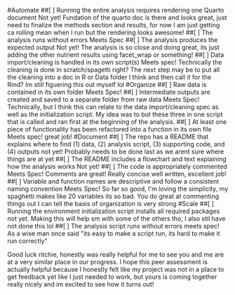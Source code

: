 #Automate
##[ ] Running the entire analysis requires rendering one Quarto document
Not yet! Fundation of the quarto doc is there and looks great, just need to finalize the methods section and results, for now I am just getting ca rolling mean when I run but the rendering looks awesome!
##[ ] The analysis runs without errors
Meets Spec
##[ ] The analysis produces the expected output
Not yet! The analysis is so close and doing great, its just adding the other nutrient results using facet_wrap or something!
##[ ] Data import/cleaning is handled in its own script(s)
Meets spec! Technically the cleaning is done in scratch/spagetti right? The next step may be to put all the cleaning into a doc in R or Data folder I think and then call it for the Rmd? Im still figuering this out myself lol
#Organize
##[ ] Raw data is contained in its own folder
Meets Spec!
##[ ] Intermediate outputs are created and saved to a separate folder from raw data
Meets Spec! Technically, but I think this can relate to the data import/cleaning spec as well as the initialization script. My idea was to but these three in one script that is called and ran first at the beginning of the analysis. 
##[ ] At least one piece of functionality has been refactored into a function in its own file
Meets spec! great job!
#Document
##[ ] The repo has a README that explains where to find (1) data, (2) analysis script, (3) supporting code, and (4) outputs
not yet! Probably needs to be done last as we arent sure where things are at yet
##[ ] The README includes a flowchart and text explaining how the analysis works
Not yet! 
##[ ] The code is appropriately commented
Meets Spec! Comments are great! Really concise well written, excellent job!
##[ ] Variable and function names are descriptive and follow a consistent naming convention
Meets Spec! So far so good, I'm loving the simplicity, my spaghetti makes like 20 variables its so bad. You do great at commenting things out I can tell the basis of organization is very strong
#Scale
##[ ] Running the environment initialization script installs all required packages
not yet. Making this will help sm with some of the others tho, I also stil have not done this lol
##[ ] The analysis script runs without errors
meets spec! As a wise man once said "its easy to make a script run, its hard to make it run correctly"

Good luck ritchie, honestly was really helpful for me to see you and me are at a very similar place in our progress. I hope this peer assessment is actually helpful because I honestly felt like my project was not in a place to get feedback yet like I just needed to work, but yours is coming together really nicely and im excited to see how it turns out!